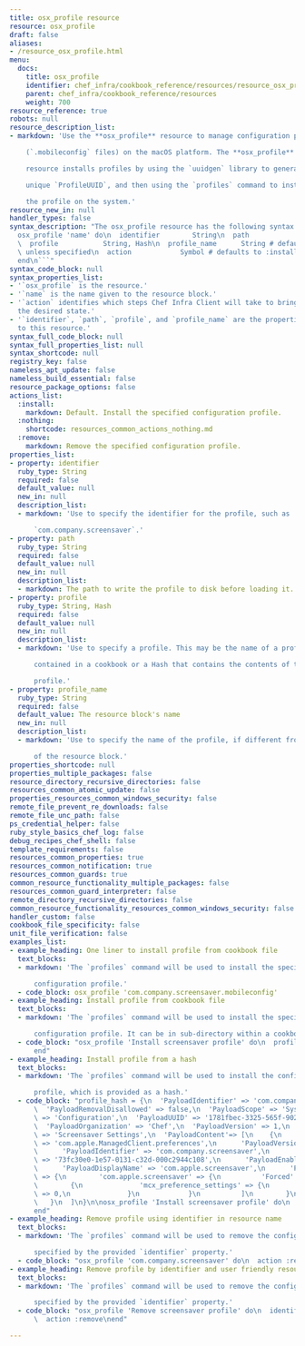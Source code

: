```yaml
---
title: osx_profile resource
resource: osx_profile
draft: false
aliases:
- /resource_osx_profile.html
menu:
  docs:
    title: osx_profile
    identifier: chef_infra/cookbook_reference/resources/resource_osx_profile.md osx_profile
    parent: chef_infra/cookbook_reference/resources
    weight: 700
resource_reference: true
robots: null
resource_description_list:
- markdown: 'Use the **osx_profile** resource to manage configuration profiles

    (`.mobileconfig` files) on the macOS platform. The **osx_profile**

    resource installs profiles by using the `uuidgen` library to generate a

    unique `ProfileUUID`, and then using the `profiles` command to install

    the profile on the system.'
resource_new_in: null
handler_types: false
syntax_description: "The osx_profile resource has the following syntax:\n\n``` ruby\n\
  osx_profile 'name' do\n  identifier        String\n  path              String\n\
  \  profile           String, Hash\n  profile_name      String # default value: 'name'\
  \ unless specified\n  action            Symbol # defaults to :install if not specified\n\
  end\n```"
syntax_code_block: null
syntax_properties_list:
- '`osx_profile` is the resource.'
- '`name` is the name given to the resource block.'
- '`action` identifies which steps Chef Infra Client will take to bring the node into
  the desired state.'
- '`identifier`, `path`, `profile`, and `profile_name` are the properties available
  to this resource.'
syntax_full_code_block: null
syntax_full_properties_list: null
syntax_shortcode: null
registry_key: false
nameless_apt_update: false
nameless_build_essential: false
resource_package_options: false
actions_list:
  :install:
    markdown: Default. Install the specified configuration profile.
  :nothing:
    shortcode: resources_common_actions_nothing.md
  :remove:
    markdown: Remove the specified configuration profile.
properties_list:
- property: identifier
  ruby_type: String
  required: false
  default_value: null
  new_in: null
  description_list:
  - markdown: 'Use to specify the identifier for the profile, such as

      `com.company.screensaver`.'
- property: path
  ruby_type: String
  required: false
  default_value: null
  new_in: null
  description_list:
  - markdown: The path to write the profile to disk before loading it.
- property: profile
  ruby_type: String, Hash
  required: false
  default_value: null
  new_in: null
  description_list:
  - markdown: 'Use to specify a profile. This may be the name of a profile

      contained in a cookbook or a Hash that contains the contents of the

      profile.'
- property: profile_name
  ruby_type: String
  required: false
  default_value: The resource block's name
  new_in: null
  description_list:
  - markdown: 'Use to specify the name of the profile, if different from the name

      of the resource block.'
properties_shortcode: null
properties_multiple_packages: false
resource_directory_recursive_directories: false
resources_common_atomic_update: false
properties_resources_common_windows_security: false
remote_file_prevent_re_downloads: false
remote_file_unc_path: false
ps_credential_helper: false
ruby_style_basics_chef_log: false
debug_recipes_chef_shell: false
template_requirements: false
resources_common_properties: true
resources_common_notification: true
resources_common_guards: true
common_resource_functionality_multiple_packages: false
resources_common_guard_interpreter: false
remote_directory_recursive_directories: false
common_resource_functionality_resources_common_windows_security: false
handler_custom: false
cookbook_file_specificity: false
unit_file_verification: false
examples_list:
- example_heading: One liner to install profile from cookbook file
  text_blocks:
  - markdown: 'The `profiles` command will be used to install the specified

      configuration profile.'
  - code_block: osx_profile 'com.company.screensaver.mobileconfig'
- example_heading: Install profile from cookbook file
  text_blocks:
  - markdown: 'The `profiles` command will be used to install the specified

      configuration profile. It can be in sub-directory within a cookbook.'
  - code_block: "osx_profile 'Install screensaver profile' do\n  profile 'screensaver/com.company.screensaver.mobileconfig'\n\
      end"
- example_heading: Install profile from a hash
  text_blocks:
  - markdown: 'The `profiles` command will be used to install the configuration

      profile, which is provided as a hash.'
  - code_block: "profile_hash = {\n  'PayloadIdentifier' => 'com.company.screensaver',\n\
      \  'PayloadRemovalDisallowed' => false,\n  'PayloadScope' => 'System',\n  'PayloadType'\
      \ => 'Configuration',\n  'PayloadUUID' => '1781fbec-3325-565f-9022-8aa28135c3cc',\n\
      \  'PayloadOrganization' => 'Chef',\n  'PayloadVersion' => 1,\n  'PayloadDisplayName'\
      \ => 'Screensaver Settings',\n  'PayloadContent'=> [\n    {\n      'PayloadType'\
      \ => 'com.apple.ManagedClient.preferences',\n      'PayloadVersion' => 1,\n\
      \      'PayloadIdentifier' => 'com.company.screensaver',\n      'PayloadUUID'\
      \ => '73fc30e0-1e57-0131-c32d-000c2944c108',\n      'PayloadEnabled' => true,\n\
      \      'PayloadDisplayName' => 'com.apple.screensaver',\n      'PayloadContent'\
      \ => {\n        'com.apple.screensaver' => {\n          'Forced' => [\n    \
      \        {\n              'mcx_preference_settings' => {\n                'idleTime'\
      \ => 0,\n              }\n            }\n          ]\n        }\n      }\n \
      \   }\n  ]\n}\n\nosx_profile 'Install screensaver profile' do\n  profile profile_hash\n\
      end"
- example_heading: Remove profile using identifier in resource name
  text_blocks:
  - markdown: 'The `profiles` command will be used to remove the configuration profile

      specified by the provided `identifier` property.'
  - code_block: "osx_profile 'com.company.screensaver' do\n  action :remove\nend"
- example_heading: Remove profile by identifier and user friendly resource name
  text_blocks:
  - markdown: 'The `profiles` command will be used to remove the configuration profile

      specified by the provided `identifier` property.'
  - code_block: "osx_profile 'Remove screensaver profile' do\n  identifier 'com.company.screensaver'\n\
      \  action :remove\nend"

---
```

